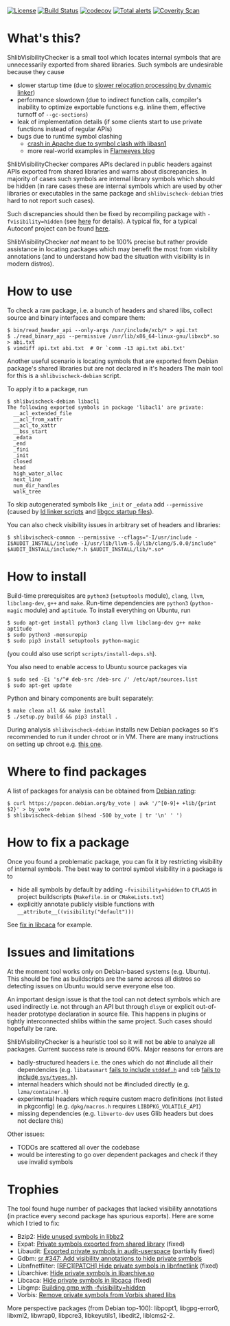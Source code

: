 [![License](http://img.shields.io/:license-MIT-blue.svg)](https://github.com/yugr/ShlibVisibilityChecker/blob/master/LICENSE.txt)
[![Build Status](https://github.com/yugr/ShlibVisibilityChecker/actions/workflows/ci.yml/badge.svg)](https://github.com/yugr/ShlibVisibilityChecker/actions)
[![codecov](https://codecov.io/gh/yugr/ShlibVisibilityChecker/branch/master/graph/badge.svg)](https://codecov.io/gh/yugr/ShlibVisibilityChecker)
[![Total alerts](https://img.shields.io/lgtm/alerts/g/yugr/ShlibVisibilityChecker.svg?logo=lgtm&logoWidth=18)](https://lgtm.com/projects/g/yugr/ShlibVisibilityChecker/alerts/)
[![Coverity Scan](https://scan.coverity.com/projects/yugr-ShlibVisibilityChecker/badge.svg)](https://scan.coverity.com/projects/yugr-ShlibVisibilityChecker)

# What's this?

ShlibVisibilityChecker is a small tool which locates internal symbols
that are unnecessarily exported from shared libraries.
Such symbols are undesirable because they cause
* slower startup time (due to [slower relocation processing by dynamic linker](https://lwn.net/Articles/341309/))
* performance slowdown (due to indirect function calls, compiler's inability
  to optimize exportable functions e.g. inline them, effective turnoff of `--gc-sections`)
* leak of implementation details
  (if some clients start to use private functions instead of regular APIs)
* bugs due to runtime symbol clashing
  - [crash in Apache due to symbol clash with libasn1](https://github.com/DCIT/perl-CryptX/issues/68)
  - more real-world examples in [Flameeyes blog](https://flameeyes.blog/2008/02/09/flex-and-linking-conflicts-or-a-possible-reason-why-php-and-recode-are-so-crashy/)

ShlibVisibilityChecker compares APIs declared in public headers
against APIs exported from shared libraries and warns about discrepancies.
In majority of cases such symbols are internal library symbols which should be hidden
(in rare cases these are internal symbols which are used by other libraries or executables
in the same package and `shlibvischeck-debian` tries hard to not report such cases).

Such discrepancies should then be fixed by recompiling package
with `-fvisibility=hidden` (see [here](https://gcc.gnu.org/wiki/Visibility) for details).
A typical fix, for a typical Autoconf project can be found
[here](https://github.com/cacalabs/libcaca/issues/33#issuecomment-387656546).

ShlibVisibilityChecker _not_ meant to be 100% precise but rather provide assistance in locating packages
which may benefit the most from visibility annotations (and to understand how bad the situation
with visibility is in modern distros).

# How to use

To check a raw package, i.e. a bunch of headers and shared libs,
collect source and binary interfaces and compare them:
```
$ bin/read_header_api --only-args /usr/include/xcb/* > api.txt
$ ./read_binary_api --permissive /usr/lib/x86_64-linux-gnu/libxcb*.so > abi.txt
$ vimdiff api.txt abi.txt  # Or `comm -13 api.txt abi.txt'
```

Another useful scenario is locating symbols that are exported from
Debian package's shared libraries but are not declared in it's headers
The main tool for this is a `shlibvischeck-debian` script.

To apply it to a package, run
```
$ shlibvischeck-debian libacl1
The following exported symbols in package 'libacl1' are private:
  __acl_extended_file
  __acl_from_xattr
  __acl_to_xattr
  __bss_start
  _edata
  _end
  _fini
  _init
  closed
  head
  high_water_alloc
  next_line
  num_dir_handles
  walk_tree
```
To skip autogenerated symbols like `_init` or `_edata` add `--permissive` (caused by [ld linker scripts](https://sourceware.org/ml/binutils/2018-04/msg00326.html) and [libgcc startup files](https://gcc.gnu.org/ml/gcc-help/2018-04/msg00097.html)).

You can also check visibility issues in arbitrary set of headers and libraries:
```
$ shlibvischeck-common --permissive --cflags="-I/usr/include -I$AUDIT_INSTALL/include -I/usr/lib/llvm-5.0/lib/clang/5.0.0/include" $AUDIT_INSTALL/include/*.h $AUDIT_INSTALL/lib/*.so*
```

# How to install

Build-time prerequisites are `python3` (`setuptools` module), `clang`,
`llvm`, `libclang-dev`, `g++` and `make`.
Run-time dependencies are `python3` (`python-magic` module) and `aptitude`.
To install everything on Ubuntu, run
```
$ sudo apt-get install python3 clang llvm libclang-dev g++ make aptitude
$ sudo python3 -mensurepip
$ sudo pip3 install setuptools python-magic
```
(you could also use script `scripts/install-deps.sh`).

You also need to enable access to Ubuntu source packages via
```
$ sudo sed -Ei 's/^# deb-src /deb-src /' /etc/apt/sources.list
$ sudo apt-get update
```

Python and binary components are built separately:
```
$ make clean all && make install
$ ./setup.py build && pip3 install .
```

During analysis `shlibvischeck-debian` installs new Debian packages so it's recommended to run it under chroot or in VM.
There are many instructions on setting up chroot e.g. [this one](https://github.com/yugr/debian_pkg_test).

# Where to find packages

A list of packages for analysis can be obtained from [Debian rating](https://popcon.debian.org/by_vote):
```
$ curl https://popcon.debian.org/by_vote | awk '/^[0-9]+ +lib/{print $2}' > by_vote
$ shlibvischeck-debian $(head -500 by_vote | tr '\n' ' ')
```

# How to fix a package

Once you found a problematic package, you can fix it by restricting visibility of internal symbols.
The best way to control symbol visibility in a package is to
* hide all symbols by default by adding `-fvisibility=hidden` to `CFLAGS` in project buildscripts
  (`Makefile.in` or `CMakeLists.txt`)
* explicitly annotate publicly visible functions with
  `__attribute__((visibility("default")))`

See [fix in libcaca](https://github.com/cacalabs/libcaca/pull/34/files)
for example.

# Issues and limitations

At the moment tool works only on Debian-based systems (e.g. Ubuntu).
This should be fine as buildscripts are the same across all distros
so detecting issues on Ubuntu would serve everyone else too.

An important design issue is that the tool can not detect symbols which are used indirectly
i.e. not through an API but through `dlsym` or explicit out-of-header prototype declaration
in source file. This happens in plugins or tightly interconnected shlibs within the same project.
Such cases should hopefully be rare.

ShlibVisibilityChecker is a heuristic tool so it will not be able to analyze all packages.
Current success rate is around 60%.
Major reasons for errors are
* badly-structured headers i.e. the ones which do not \#include all their dependencies 
  (e.g. `libatasmart` [fails to include `stddef.h`](https://github.com/Rupan/libatasmart/issues/1)
  and `tdb` [fails to include `sys/types.h`](https://bugzilla.samba.org/show_bug.cgi?id=13398)).
* internal headers which should not be \#included directly (e.g. `lzma/container.h`)
* experimental headers which require custom macro definitions (not listed in
  pkgconfig) (e.g. `dpkg/macros.h` requires `LIBDPKG_VOLATILE_API`)
* missing dependencies (e.g. `libverto-dev` uses Glib headers but does not declare this)

Other issues:
* TODOs are scattered all over the codebase
* would be interesting to go over dependent packages and check if they use invalid symbols

# Trophies

The tool found huge number of packages that lacked visibility annotations (in practice every second package
has spurious exports). Here are some which I tried to fix:

* Bzip2: [Hide unused symbols in libbz2](https://bugs.debian.org/cgi-bin/bugreport.cgi?bug=896750)
* Expat: [Private symbols exported from shared library](https://github.com/libexpat/libexpat/issues/195) (fixed)
* Libaudit: [Exported private symbols in audit-userspace](https://www.redhat.com/archives/linux-audit/2018-April/msg00119.html) (partially fixed)
* Gdbm: [sr #347: Add visibility annotations to hide private symbols](https://puszcza.gnu.org.ua/support/index.php?347)
* Libnfnetfilter: [\[RFC\]\[PATCH\] Hide private symbols in libnfnetlink](https://marc.info/?l=netfilter-devel&m=152481166515881) (fixed)
* Libarchive: [Hide private symbols in libarchive.so](https://github.com/libarchive/libarchive/issues/1017)
* Libcaca: [Hide private symbols in libcaca](https://github.com/cacalabs/libcaca/issues/33) (fixed)
* Libgmp: [Building gmp with -fvisibility=hidden](https://gmplib.org/list-archives/gmp-discuss/2018-April/006229.html)
* Vorbis: [Remove private symbols from Vorbis shared libs](https://github.com/xiph/vorbis/issues/43)

More perspective packages (from Debian top-100): libpopt1, libgpg-error0, libxml2, libwrap0, libpcre3, libkeyutils1, libedit2, liblcms2-2.
